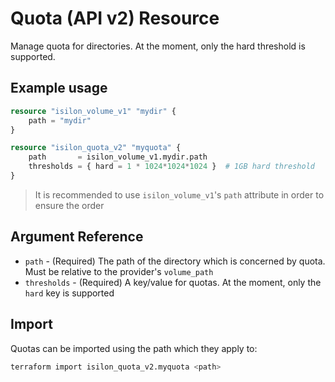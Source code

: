 # Quota (API v2) Resource

Manage quota for directories.
At the moment, only the hard threshold is supported.

## Example usage

```terraform
resource "isilon_volume_v1" "mydir" {
    path = "mydir"
}

resource "isilon_quota_v2" "myquota" {
    path       = isilon_volume_v1.mydir.path
    thresholds = { hard = 1 * 1024*1024*1024 }  # 1GB hard threshold
}
```

> It is recommended to use `isilon_volume_v1`'s `path` attribute in order
> to ensure the order

## Argument Reference
* `path` - (Required) The path of the directory which is concerned by quota. Must be relative
to the provider's `volume_path`
* `thresholds` - (Required) A key/value for quotas. At the moment, only the `hard` key is supported

## Import

Quotas can be imported using the path which they apply to:
```bash
terraform import isilon_quota_v2.myquota <path>
```
